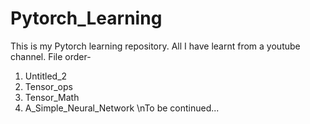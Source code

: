 # Pytorch_Learning
This is my Pytorch learning repository. All I have learnt from a youtube channel.
File order-
1. Untitled_2
2. Tensor_ops
3. Tensor_Math
4. A_Simple_Neural_Network
\nTo be continued...
